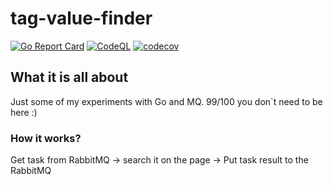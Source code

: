 # tag-value-finder

[![Go Report Card](https://goreportcard.com/badge/github.com/devalv/tag-value-finder)](https://goreportcard.com/report/github.com/devalv/tag-value-finder)
[![CodeQL](https://github.com/devalv/tag-value-finder/actions/workflows/codeql-analysis.yml/badge.svg)](https://github.com/devalv/tag-value-finder/actions/workflows/codeql-analysis.yml)
[![codecov](https://codecov.io/gh/devalv/tag-value-finder/branch/main/graph/badge.svg?token=APLJUDAV0B)](https://codecov.io/gh/devalv/tag-value-finder)

## What it is all about
Just some of my experiments with Go and MQ. 99/100 you don`t need to be here :)

### How it works?

Get task from RabbitMQ -> search it on the page -> Put task result to the RabbitMQ
